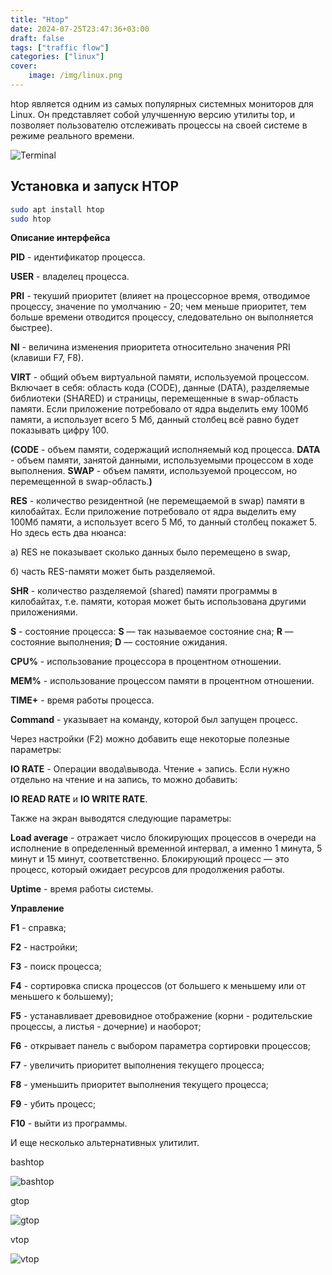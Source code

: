 ```yaml
---
title: "Htop"
date: 2024-07-25T23:47:36+03:00
draft: false
tags: ["traffic flow"]
categories: ["linux"]
cover:
    image: /img/linux.png
---
```



htop является одним из самых популярных системных мониторов для Linux. Он представляет собой улучшенную версию утилиты top, и позволяет пользователю отслеживать процессы на своей системе в режиме реального времени.

![Terminal](/img/terminal.png#center)

## Установка и запуск HTOP

```bash
sudo apt install htop
sudo htop
```

**Описание интерфейса**

**PID** - идентификатор процесса.

**USER** - владелец процесса.

**PRI** - текуший приоритет (влияет на процессорное время, отводимое процессу, значение по умолчанию - 20; чем меньше приоритет, тем больше времени отводится процессу, следовательно он выполняется быстрее).

**NI** - величина изменения приоритета относительно значения PRI (клавиши F7, F8).

**VIRT** - общий объем виртуальной памяти, используемой процессом. Включает в себя: область кода (CODE), данные (DATA), разделяемые библиотеки (SHARED) и страницы, перемещенные в swap-область памяти. Если приложение потребовало от ядра выделить ему 100Мб памяти, а использует всего 5 Мб, данный столбец всё равно будет показывать цифру 100.

**(CODE** - объем памяти, содержащий исполняемый код процесса.
**DATA** - объем памяти, занятой данными, используемыми процессом в ходе выполнения.
**SWAP** - объем памяти, используемой процессом, но перемещенной в swap-область.**)**

**RES** - количество резидентной (не перемещаемой в swap) памяти в килобайтах. Если приложение потребовало от ядра выделить ему 100Мб памяти, а использует всего 5 Мб, то данный столбец покажет 5. Но здесь есть два нюанса:

а) RES не показывает сколько данных было перемещено в swap,

б) часть RES-памяти может быть разделяемой.

**SHR** - количество разделяемой (shared) памяти программы в килобайтах, т.е. памяти, которая может быть использована другими приложениями.

**S** - состояние процесса:
**S** — так называемое состояние сна;
**R** — состояние выполнения;
**D** — состояние ожидания.

**CPU%** - использование процессора в процентном отношении.

**MEM%** - использование процессом памяти в процентном отношении.

**TIME+** - время работы процесса.

**Command** - указывает на команду, которой был запущен процесс.

Через настройки (F2) можно добавить еще некоторые полезные параметры:

**IO RATE** - Операции ввода\вывода. Чтение + запись. Если нужно отдельно на чтение и на запись, то можно добавить:

**IO READ RATE** и **IO WRITE RATE**.

Также на экран выводятся следующие параметры:

**Load average** - отражает число блокирующих процессов в очереди на исполнение в определенный временной интервал, а именно 1 минута, 5 минут и 15 минут, соответственно. Блокирующий процесс — это процесс, который ожидает ресурсов для продолжения работы.

**Uptime** - время работы системы.

**Управление**

**F1** - справка;

**F2** - настройки;

**F3** - поиск процесса;

**F4** - сортировка списка процессов (от большего к меньшему или от меньшего к большему);

**F5** - устанавливает древовидное отображение (корни - родительские процессы, а листья - дочерние) и наоборот;

**F6** - открывает панель с выбором параметра сортировки процессов;

**F7** - увеличить приоритет выполнения текущего процесса;

**F8** - уменьшить приоритет выполнения текущего процесса;

**F9** - убить процесс;

**F10** - выйти из программы.

И еще несколько альтернативных улитилит.

bashtop

![bashtop](/img/bashtop.png#center)

gtop

![gtop](/img/gtop.gif#center)

vtop

![vtop](/img/vtop.gif#center)